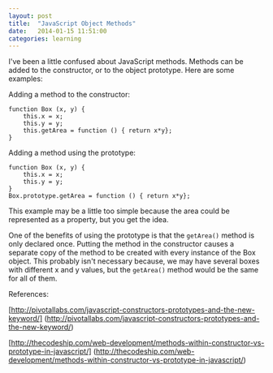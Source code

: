 ```yaml
---
layout: post
title:  "JavaScript Object Methods"
date:   2014-01-15 11:51:00
categories: learning
---
```


I've been a little confused about JavaScript methods. Methods can be added to the constructor, or to the object prototype. Here are some examples:

Adding a method to the constructor:

	function Box (x, y) {
		this.x = x;
		this.y = y;
		this.getArea = function () { return x*y};
	}

Adding a method using the prototype:

	function Box (x, y) {
		this.x = x;
		this.y = y;		
	}
	Box.prototype.getArea = function () { return x*y};
	
This example may be a little too simple because the area could be represented as a property, but you get the idea.

One of the benefits of using the prototype is that the `getArea()` method is only declared once. Putting the method in the constructor causes a separate copy of the method to be created with every instance of the Box object. This probably isn't necessary because, we may have several boxes with different x and y values, but the `getArea()` method would be the same for all of them.

References:

[http://pivotallabs.com/javascript-constructors-prototypes-and-the-new-keyword/] (http://pivotallabs.com/javascript-constructors-prototypes-and-the-new-keyword/)

[http://thecodeship.com/web-development/methods-within-constructor-vs-prototype-in-javascript/] (http://thecodeship.com/web-development/methods-within-constructor-vs-prototype-in-javascript/)


